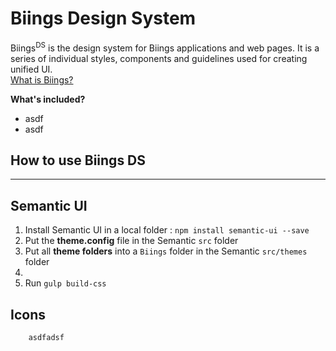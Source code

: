 # Biings Design System

<div class="ui grey header">
    Biings<sup>DS</sup> is the design system for Biings applications and web pages. It is a series of individual styles, components and guidelines used for creating unified UI.<br><a href="http://www.biings.com">What is Biings?</a>
</div>


**What's included?**

* asdf
* asdf


## How to use Biings DS

---

## Semantic UI
1. Install Semantic UI in a local folder : `npm install semantic-ui --save`
1. Put the **theme.config** file in the Semantic `src` folder
2. Put all **theme folders** into a `Biings` folder in the Semantic `src/themes` folder
3. 
4. Run `gulp build-css`

## Icons

```html
    asdfadsf
```
